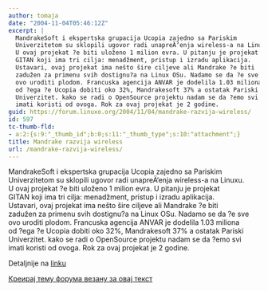 ```yaml
---
author: tomaja
date: "2004-11-04T05:46:12Z"
excerpt: |
  MandrakeSoft i ekspertska grupacija Ucopia zajedno sa Pariskim
  Univerzitetom su sklopili ugovor radi unapreÄ‘enja wireless-a na Linuxu.
  U ovaj projekat ?e biti uloženo 1 milion evra. U pitanju je projekat
  GITAN koji ima tri cilja: menadžment, pristup i izradu aplikacija.
  Ustavari, ovaj projekat ima nešto šire ciljeve ali Mandrake ?e biti
  zadužen za primenu svih dostignu?a na Linux OSu. Nadamo se da ?e sve
  ovo uroditi plodom. Francuska agencija ANVAR je dodelila 1.03 miliona
  od ?ega ?e Ucopia dobiti oko 32%, Mandrakesoft 37% a ostatak Pariski
  Univerzitet. kako se radi o OpenSource projektu nadam se da ?emo svi
  imati koristi od ovoga. Rok za ovaj projekat je 2 godine.
guid: https://forum.linuxo.org/2004/11/04/mandrake-razvija-wireless/
id: 597
tc-thumb-fld:
- a:2:{s:9:"_thumb_id";b:0;s:11:"_thumb_type";s:10:"attachment";}
title: Mandrake razvija wireless
url: /mandrake-razvija-wireless/
---
```

MandrakeSoft i ekspertska grupacija Ucopia zajedno sa Pariskim  
Univerzitetom su sklopili ugovor radi unapreÄ‘enja wireless-a na Linuxu.  
U ovaj projekat ?e biti uloženo 1 milion evra. U pitanju je projekat  
GITAN koji ima tri cilja: menadžment, pristup i izradu aplikacija.  
Ustavari, ovaj projekat ima nešto šire ciljeve ali Mandrake ?e biti  
zadužen za primenu svih dostignu?a na Linux OSu. Nadamo se da ?e sve  
ovo uroditi plodom. Francuska agencija ANVAR je dodelila 1.03 miliona  
od ?ega ?e Ucopia dobiti oko 32%, Mandrakesoft 37% a ostatak Pariski  
Univerzitet. kako se radi o OpenSource projektu nadam se da ?emo svi  
imati koristi od ovoga. Rok za ovaj projekat je 2 godine.<!--break-->

Detaljnije na [linku](http://www.pcburn.com/article.php?sid=428) 

[Креирај тему форума везану за овај текст](https://linuxo.org/nova-tema-na-forumu/?se_pid=597)